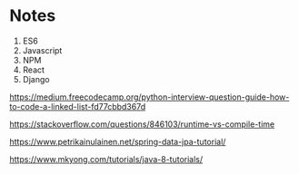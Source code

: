 # Notes

1. ES6
2. Javascript
3. NPM
4. React
5. Django




https://medium.freecodecamp.org/python-interview-question-guide-how-to-code-a-linked-list-fd77cbbd367d


https://stackoverflow.com/questions/846103/runtime-vs-compile-time


https://www.petrikainulainen.net/spring-data-jpa-tutorial/

https://www.mkyong.com/tutorials/java-8-tutorials/

